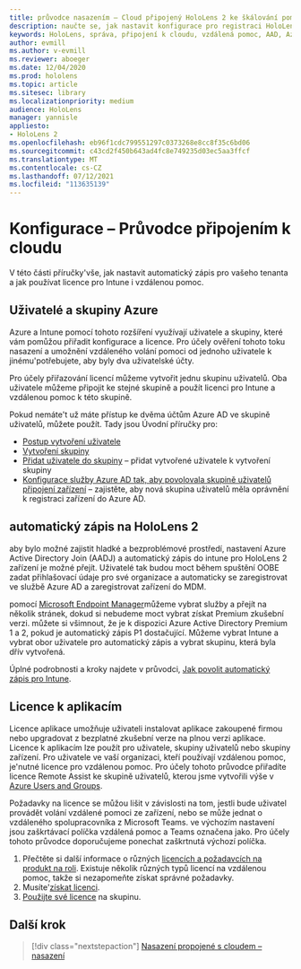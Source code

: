 ```yaml
---
title: průvodce nasazením – Cloud připojený HoloLens 2 ke škálování pomocí programu vzdálená pomoc – konfigurace
description: naučte se, jak nastavit konfigurace pro registraci HoloLens zařízení přes cloudovou síť připojenou ke škálování pomocí funkce vzdálená pomoc.
keywords: HoloLens, správa, připojení k cloudu, vzdálená pomoc, AAD, Azure AD, MDM, správa mobilních zařízení
author: evmill
ms.author: v-evmill
ms.reviewer: aboeger
ms.date: 12/04/2020
ms.prod: hololens
ms.topic: article
ms.sitesec: library
ms.localizationpriority: medium
audience: HoloLens
manager: yannisle
appliesto:
- HoloLens 2
ms.openlocfilehash: eb96f1cdc799551297c0373268e8cc8f35c6bd06
ms.sourcegitcommit: c43cd2f450b643ad4fc8e749235d03ec5aa3ffcf
ms.translationtype: MT
ms.contentlocale: cs-CZ
ms.lasthandoff: 07/12/2021
ms.locfileid: "113635139"
---
```

# <a name="configure---cloud-connected-guide"></a>Konfigurace – Průvodce připojením k cloudu

V této části příručky&#39;vše, jak nastavit automatický zápis pro vašeho tenanta a jak používat licence pro Intune i vzdálenou pomoc.

## <a name="azure-users-and-groups"></a>Uživatelé a skupiny Azure

Azure a Intune pomocí tohoto rozšíření využívají uživatele a skupiny, které vám pomůžou přiřadit konfigurace a licence. Pro účely ověření tohoto toku nasazení a umožnění vzdáleného volání pomoci od jednoho uživatele k jinému&#39;potřebujete, aby byly dva uživatelské účty.

Pro účely přiřazování licencí můžeme vytvořit jednu skupinu uživatelů. Oba uživatele můžeme připojit ke stejné skupině a použít licenci pro Intune a vzdálenou pomoc k této skupině.

Pokud nemáte&#39;t už máte přístup ke dvěma účtům Azure AD ve skupině uživatelů, můžete použít. Tady jsou Úvodní příručky pro:

- [Postup vytvoření uživatele](/mem/intune/fundamentals/quickstart-create-user)
- [Vytvoření skupiny](/mem/intune/fundamentals/quickstart-create-group)
- [Přidat uživatele do skupiny](/azure/active-directory/fundamentals/active-directory-groups-members-azure-portal) – přidat vytvořené uživatele k vytvoření skupiny
- [Konfigurace služby Azure AD tak, aby povolovala skupině uživatelů připojení zařízení](/azure/active-directory/devices/azureadjoin-plan#configure-your-device-settings) – zajistěte, aby nová skupina uživatelů měla oprávnění k registraci zařízení do Azure AD.

## <a name="auto-enrollment-on-hololens-2"></a>automatický zápis na HoloLens 2

aby bylo možné zajistit hladké a bezproblémové prostředí, nastavení Azure Active Directory Join (AADJ) a automatický zápis do intune pro HoloLens 2 zařízení je možné přejít. Uživatelé tak budou moct během spuštění OOBE zadat přihlašovací údaje pro své organizace a automaticky se zaregistrovat ve službě Azure AD a zaregistrovat zařízení do MDM.

pomocí [Microsoft Endpoint Manager](https://endpoint.microsoft.com/#home)můžeme vybrat služby a přejít na několik stránek, dokud si nebudeme moct vybrat získat Premium zkušební verzi. můžete si všimnout, že je k dispozici Azure Active Directory Premium 1 a 2, pokud je automatický zápis P1 dostačující. Můžeme vybrat Intune a vybrat obor uživatele pro automatický zápis a vybrat skupinu, která byla dřív vytvořená.

Úplné podrobnosti a kroky najdete v průvodci, [Jak povolit automatický zápis pro Intune](/mem/intune/enrollment/quickstart-setup-auto-enrollment).

## <a name="application-licenses"></a>Licence k aplikacím

Licence aplikace umožňuje uživateli instalovat aplikace zakoupené firmou nebo upgradovat z bezplatné zkušební verze na plnou verzi aplikace. Licence k aplikacím lze použít pro uživatele, skupiny uživatelů nebo skupiny zařízení. Pro uživatele ve vaší organizaci, kteří používají vzdálenou pomoc, je&#39;nutné licence pro vzdálenou pomoc. Pro účely tohoto průvodce přiřadíte licence Remote Assist ke skupině uživatelů, kterou jsme vytvořili výše v [Azure Users and Groups](hololens2-cloud-connected-configure.md#azure-users-and-groups).

Požadavky na licence se můžou lišit v závislosti na tom, jestli bude uživatel provádět volání vzdálené pomoci ze zařízení, nebo se může jednat o vzdáleného spolupracovníka z Microsoft Teams. ve výchozím nastavení jsou zaškrtávací políčka vzdálená pomoc a Teams označena jako. Pro účely tohoto průvodce doporučujeme ponechat zaškrtnutá výchozí políčka.

1. Přečtěte si další informace o různých [licencích a požadavcích na produkt na roli](/dynamics365/mixed-reality/remote-assist/requirements#licensing-and-product-requirements-per-role). Existuje několik různých typů licencí na vzdálenou pomoc, takže si nezapomeňte získat správné požadavky.
2. Musíte&#39;[získat licenci](/dynamics365/mixed-reality/remote-assist/buy-remote-assist).
3. [Použijte své licence](/dynamics365/mixed-reality/remote-assist/deploy-remote-assist) na skupinu.

## <a name="next-step"></a>Další krok

> [!div class="nextstepaction"]
> [Nasazení propojené s cloudem – nasazení](hololens2-cloud-connected-deploy.md)